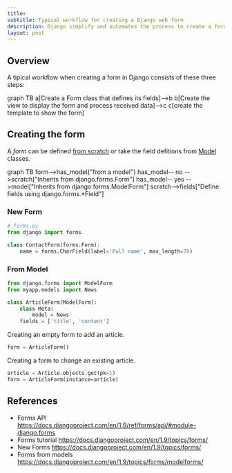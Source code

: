 ```yaml
---
title: 
subtitle: Typical workflow for creating a Django web form
description: Django simplify and automates the process to create a form in simple steps.
layout: post
---
```


## Overview

A tipical workflow when creating a form in Django consists of these three steps:

<div class="mermaid">
graph TB
  a[Create a Form class that defines its fields]-->b
  b[Create the view to display the form and process received data]-->c
  c[create the template to show the form]
</div>

## Creating the form 

A _form_ can be defined [from scratch](https://docs.djangoproject.com/en/1.9/topics/forms/) 
or take the field defitions from [Model](https://docs.djangoproject.com/en/1.9/topics/forms/modelforms/) classes.

<div class="mermaid">
graph TB
  form-->has_model{"from a model"}
  has_model-- no -->scratch["Inherits from django.forms.Form"]
  has_model-- yes -->model["Inherits from django.forms.ModelForm"]
  scratch-->fields["Define fields using django.forms.*Field"]
</div>

### New Form

~~~ python
# forms.py
from django import forms

class ContactForm(forms.Form):
    name = forms.CharField(label='Full name', max_length=70)
~~~

### From Model

~~~ python
from django.forms import ModelForm
from myapp.models import News

class ArticleForm(ModelForm):
    class Meta:
        model = News
    fields = ['title', 'content']
~~~

Creating an empty form to add an article.

~~~ python
form = ArticleForm()
~~~

Creating a form to change an existing article.

~~~ python
article = Article.objects.get(pk=1)
form = ArticleForm(instance=article)
~~~


## References

- Forms API <https://docs.djangoproject.com/en/1.9/ref/forms/api/#module-django.forms>
- Forms tutorial <https://docs.djangoproject.com/en/1.9/topics/forms/>
- New Forms <https://docs.djangoproject.com/en/1.9/topics/forms/>
- Forms from models <https://docs.djangoproject.com/en/1.9/topics/forms/modelforms/>
